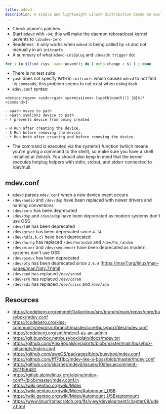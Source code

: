 ```yaml
---
title: mdevd
description: A simple and lightweight Linux® distribution based on musl libc and toybox
---
```


- Check alpine's patches
- Start `mdevd` with `-O4`; this will make the daemon rebroadcast kernel uevents to `libudev-zero`
- Readiness `-D` only works when `mdevd` is being called by `s6` and not manually in an `initramfs`
- A summary of what `mdevd-coldplug` and `udevadm trigger` do:
```sh
for i in $(find /sys -name uevent); do ( echo change > $i ) ; done
```
- There is no test suite
- `yash` does not specify `PATH` in `initramfs` which causes `mdevd` to not find its `command`s; this problem seems to not exist when using `dash`
- `mdev.conf` syntax:
```
<device regex> <uid>:<gid> <permissions> [=path|>path|!] [@|$|*<command>]

- =path moves to path
- >path symlinks device to path
- ! prevents device from being created

- @ Run after creating the device.
- $ Run before removing the device.
- * Run both after creating and before removing the device.
```
- The command is executed via the system() function (which means you're giving a command to the shell), so make sure you have a shell installed at /bin/sh. You should also keep in mind that the kernel executes hotplug helpers with stdin, stdout, and stderr connected to /dev/null.

## mdev.conf
- `mdevd` parses `mdev.conf` when a new device event occurs
- `/dev/audio` and `/dev/dsp` have been replaced with newer drivers and naming conventions
- `/dev/core` has been deprecated
- `/dev/dsp` and `/dev/adsp` have been deprecated as modern systems don't use OSS
- `/dev/fd0` has been deprecated
- `/dev/grsec` has been deprecated since `4.14`
- `/dev/hd{a,b,c}` have been deprecated
- `/dev/hwrng` has replaced `/dev/hwrandom` and `/dev/hw_random`
- `/dev/mixer` and `/dev/sequencer` have been deprecated as modern systems don't use OSS
- `/dev/psaux` has been deprecated
- `/dev/pty` has been deprecated since `2.6.4` (https://man7.org/linux/man-pages/man7/pty.7.html)
- `/dev/snd` has replaced `/dev/sound`
- `/dev/sr0` has replaced `/dev/cdrom`
- `/dev/sda` has replaced `/dev/cciss` and `/dev/ida`

## Resources
- https://codeberg.org/emmett1/alicelinux/src/branch/main/repos/core/busybox/mdev.conf
- https://codeberg.org/kiss-community/repo/src/branch/master/core/busybox/files/mdev.conf
- https://codeberg.org/smj/mdevd-as-an-admin
- https://git.busybox.net/busybox/plain/docs/mdev.txt
- https://github.com/AlexRogalskiy/aports/blob/master/main/busybox-initscripts/mdev.conf
- https://github.com/eweOS/packages/blob/busybox/mdev.conf
- https://github.com/fff7d1bc/mdev-like-a-boss/blob/master/mdev.conf
- https://github.com/skarnet/mdevd/issues/10#issuecomment-2611158482
- https://gitlab.alpinelinux.org/alpine/mdev-conf/-/blob/master/mdev.conf.in
- https://wiki.gentoo.org/wiki/Mdev
- https://wiki.gentoo.org/wiki/Mdev/Automount_USB
- https://wiki.gentoo.org/wiki/Mdev/Automount_USB/automount
- https://www.linuxfromscratch.org/lfs/view/development/chapter08/udev.html
